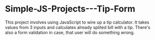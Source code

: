 # Simple-JS-Projects---Tip-Form

This project involves using JavaScript to wire up a tip calculator. 
It takes values from 3 inputs and calculates already splited bill with a tip. 
There's also a form validation in case, that user will do something wrong.
